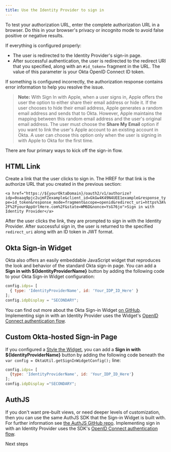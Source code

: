 ```yaml
---
title: Use the Identity Provider to sign in
---
```

To test your authorization URL, enter the complete authorization URL in a browser. Do this in your browser's privacy or incognito mode to avoid false positive or negative results.

If everything is configured properly:

* The user is redirected to the Identity Provider's sign-in page.
* After successful authentication, the user is redirected to the redirect URI that you specified, along with an `#id_token=` fragment in the URL. The value of this parameter is your Okta OpenID Connect ID token.

If something is configured incorrectly, the authorization response contains error information to help you resolve the issue.

> **Note:** With Sign In with Apple, when a user signs in, Apple offers the user the option to either share their email address or hide it. If the user chooses to hide their email address, Apple generates a random email address and sends that to Okta. However, Apple maintains the mapping between this random email address and the user's original email address. The user must choose the **Share My Email** option if you want to link the user's Apple account to an existing account in Okta. A user can choose this option only when the user is signing in with Apple to Okta for the first time.

There are four primary ways to kick off the sign-in flow.

## HTML Link

Create a link that the user clicks to sign in. The HREF for that link is the authorize URL that you created in the <GuideLink link="../create-authz-url">previous section</GuideLink>:

`<a href="https://${yourOktaDomain}/oauth2/v1/authorize?idp=0oaaq9pjc2ujmFZexample&client_id=GkGw4K49N4UEE1example&response_type=id_token&response_mode=fragment&scope=openid&redirect_uri=https%3A%2F%2FyourAppUrlHere.com%2F&state=WM6D&nonce=YsG76jo">Sign in with Identity Provider</a>`

After the user clicks the link, they are prompted to sign in with the Identity Provider. After successful sign in, the user is returned to the specified `redirect_uri` along with an ID token in JWT format.

## Okta Sign-in Widget

Okta also offers an easily embeddable JavaScript widget that reproduces the look and behavior of the standard Okta sign-in page. You can add a **Sign in with ${IdentityProviderName}** button by adding the following code to your Okta Sign-in Widget configuration:

```js
config.idps= [
  { type: 'IdentityProviderName', id: 'Your_IDP_ID_Here' }
];
config.idpDisplay = "SECONDARY";
```

You can find out more about the Okta Sign-in Widget [on GitHub](https://github.com/okta/okta-signin-widget#okta-sign-in-widget). Implementing sign in with an Identity Provider uses the Widget's [OpenID Connect authentication flow](https://github.com/okta/okta-signin-widget#openid-connect).

## Custom Okta-hosted Sign-in Page

If you configured a [Style the Widget](/docs/guides/style-the-widget/style-okta-hosted/), you can add a **Sign in with ${IdentityProviderName}** button by adding the following code beneath the `var config = OktaUtil.getSignInWidgetConfig();` line:

```js
config.idps= [
  {type: 'IdentityProviderName', id: 'Your_IDP_ID_Here'}
];
config.idpDisplay ="SECONDARY";
```

## AuthJS

If you don't want pre-built views, or need deeper levels of customization, then you can use the same AuthJS SDK that the Sign-in Widget is built with. For further information see [the AuthJS GitHub repo](https://github.com/okta/okta-auth-js#install). Implementing sign in with an Identity Provider uses the SDK's [OpenID Connect authentication flow](https://github.com/okta/okta-auth-js#openid-connect-options).

<NextSectionLink>Next steps</NextSectionLink>

